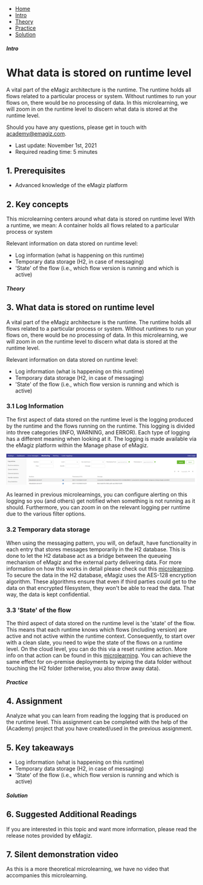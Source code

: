 <div class="ez-academy">
    <div class="ez-academy__body">
        <main class="micro-learning">
        <ul class="doc-nav">
            <li class="doc-nav__item"><a href="../../docs/microlearning/advanced-key-platform-concepts-index" class="doc-nav__link">Home</a></li>
            <li class="doc-nav__item"><a href="#intro" class="doc-nav__link">Intro</a></li>
            <li class="doc-nav__item"><a href="#theory" class="doc-nav__link">Theory</a></li>
            <li class="doc-nav__item"><a href="#practice" class="doc-nav__link">Practice</a></li>
            <li class="doc-nav__item"><a href="#solution" class="doc-nav__link">Solution</a></li>
        </ul>

<div class="doc">

##### Intro

# What data is stored on runtime level
 
A vital part of the eMagiz architecture is the runtime. The runtime holds all flows related to a particular process or system. Without runtimes to run your flows on, there would be no processing of data. In this microlearning, we will zoom in on the runtime level to discern what data is stored at the runtime level.

Should you have any questions, please get in touch with academy@emagiz.com.

- Last update: November 1st, 2021
- Required reading time: 5 minutes

## 1. Prerequisites
- Advanced knowledge of the eMagiz platform

## 2. Key concepts
This microlearning centers around what data is stored on runtime level
With a runtime, we mean: A container holds all flows related to a particular process or system

Relevant information on data stored on runtime level:

- Log information (what is happening on this runtime)
- Temporary data storage (H2, in case of messaging)
- 'State' of the flow (i.e., which flow version is running and which is active)

##### Theory
  
## 3. What data is stored on runtime level

A vital part of the eMagiz architecture is the runtime. The runtime holds all flows related to a particular process or system. Without runtimes to run your flows on, there would be no processing of data. In this microlearning, we will zoom in on the runtime level to discern what data is stored at the runtime level.

Relevant information on data stored on runtime level:

- Log information (what is happening on this runtime)
- Temporary data storage (H2, in case of messaging)
- 'State' of the flow (i.e., which flow version is running and which is active)

### 3.1 Log Information

The first aspect of data stored on the runtime level is the logging produced by the runtime and the flows running on the runtime. This logging is divided into three categories (INFO, WARNING, and ERROR). Each type of logging has a different meaning when looking at it. The logging is made available via the eMagiz platform within the Manage phase of eMagiz.

<p align="center"><img src="../../img/microlearning/advanced-key-platform-concepts-what-data-is-stored-on-runtime-level--logging-view-in-platform.png"></p>

As learned in previous microlearnings, you can configure alerting on this logging so you (and others) get notified when something is not running as it should. Furthermore, you can zoom in on the relevant logging per runtime due to the various filter options.

### 3.2 Temporary data storage

When using the messaging pattern, you will, on default, have functionality in each entry that stores messages temporarily in the H2 database. This is done to let the H2 database act as a bridge between the queueing mechanism of eMagiz and the external party delivering data. For more information on how this works in detail please check out this [microlearning](intermediate-solution-architecture-function-of-h2-database.md). To secure the data in the H2 database, eMagiz uses the AES-128 encryption algorithm. These algorithms ensure that even if third parties could get to the data on that encrypted filesystem, they won't be able to read the data. That way, the data is kept confidential.

### 3.3 'State' of the flow

The third aspect of data stored on the runtime level is the 'state' of the flow. This means that each runtime knows which flows (including version) are active and not active within the runtime context. Consequently, to start over with a clean slate, you need to wipe the state of the flows on a runtime level. On the cloud level, you can do this via a reset runtime action. More info on that action can be found in this [microlearning](intermediate-emagiz-cloud-management-reset-runtime.md). You can achieve the same effect for on-premise deployments by wiping the data folder without touching the H2 folder (otherwise, you also throw away data).

##### Practice

## 4. Assignment

Analyze what you can learn from reading the logging that is produced on the runtime level. This assignment can be completed with the help of the (Academy) project that you have created/used in the previous assignment.

## 5. Key takeaways

- Log information (what is happening on this runtime)
- Temporary data storage (H2, in case of messaging)
- 'State' of the flow (i.e., which flow version is running and which is active)

##### Solution

## 6. Suggested Additional Readings

If you are interested in this topic and want more information, please read the release notes provided by eMagiz.

## 7. Silent demonstration video

As this is a more theoretical microlearning, we have no video that accompanies this microlearning.

</div>
</main>
</div>
</div>